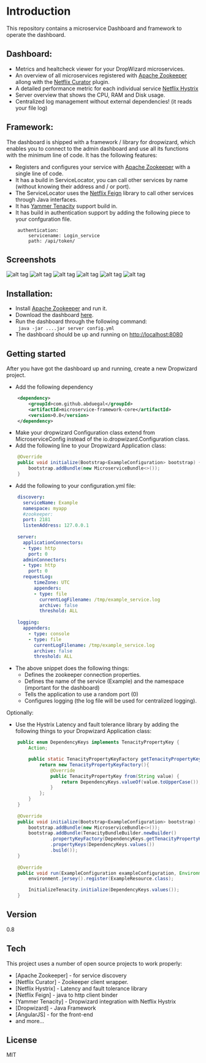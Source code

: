 Introduction
=========

This repository contains a microservice Dashboard and framework to operate the dashboard. 

Dashboard:
----

  - Metrics and healtcheck viewer for your DropWizard microservices.
  - An overview of all microservices registered with [Apache Zookeeper](http://zookeeper.apache.org/) allong with the [Netflix Curator](https://github.com/Netflix/curator) plugin.
  - A detailed performance metric for each individual service [Netflix Hystrix](https://github.com/Netflix/Hystrix)
  - Server overview that shows the CPU, RAM and Disk usage.
  - Centralized log management without external dependencies! (it reads your file log)

Framework:
----
The dashboard is shipped with a framework / library for dropwizard, which enables you to connect to the admin dashboard and use all its functions with the minimum line of code. It has the following features:

  - Registers and configures your service with [Apache Zookeeper](http://zookeeper.apache.org/) with a single line of code. 
  - It has a build in ServiceLocator, you can call other services by name (without knowing their address and / or port).
  - The ServiceLocator uses the [Netflix Feign](https://github.com/Netflix/feign) library to call other services through Java interfaces.
  - It has [Yammer Tenacity](https://github.com/yammer/tenacity) support build in.
  - It has build in authentication support by adding the following piece to your confguration file.    
 
```        
    authentication:
        servicename: Login_service
        path: /api/token/  
```  
Screenshots
----
![alt tag](https://raw.githubusercontent.com/abduegal/Microservice_admin_dashboard/master/screenshots/large1.png)
![alt tag](https://raw.githubusercontent.com/abduegal/Microservice_admin_dashboard/master/screenshots/large2.png)
![alt tag](https://raw.githubusercontent.com/abduegal/Microservice_admin_dashboard/master/screenshots/large3.png)
![alt tag](https://raw.githubusercontent.com/abduegal/Microservice_admin_dashboard/master/screenshots/large4.png)
![alt tag](https://raw.githubusercontent.com/abduegal/Microservice_admin_dashboard/master/screenshots/large5.png)
![alt tag](https://raw.githubusercontent.com/abduegal/Microservice_admin_dashboard/master/screenshots/large6.png)


Installation:
----
- Install  [Apache Zookeeper](http://zookeeper.apache.org/) and run it.
- Download the dashboard [here](#todo).
- Run the dashboard through the following command:  
``` java -jar ....jar server config.yml``` 
- The dashboard should be up and running on [http://localhost:8080](http://localhost:8080)

Getting started
----

After you have got the dashboard up and running, create a new Dropwizard project.

- Add the following dependency
```xml
    <dependency>
        <groupId>com.github.abduegal</groupId>
        <artifactId>microservice-framework-core</artifactId>
        <version>0.8</version>
    </dependency>
```
- Make your dropwizard Configuration class extend from MicroserviceConfig instead of the io.dropwizard.Configuration class.
- Add the following line to your Dropwizard Application class: 

```java    
    @Override
    public void initialize(Bootstrap<ExampleConfiguration> bootstrap) {
        bootstrap.addBundle(new MicroserviceBundle<>());
    }
```    
      
- Add the following to your configuration.yml file:

```yml       
    discovery:
      serviceName: Example
      namespace: myapp
      #zookeeper:
      port: 2181
      listenAddress: 127.0.0.1
       
    server:
      applicationConnectors:
      - type: http
        port: 0                          
      adminConnectors:
      - type: http
        port: 0
      requestLog:
          timeZone: UTC
          appenders:
          - type: file
            currentLogFilename: /tmp/example_service.log
            archive: false
            threshold: ALL
      
    logging:
      appenders:
        - type: console
        - type: file
          currentLogFilename: /tmp/example_service.log
          archive: false
          threshold: ALL
```          
- The above snippet does the following things:
  - Defines the zookeeper connection properties.
  - Defines the name of the service (Example) and the namespace (important for the dashboard)
  - Tells the application to use a random port (0)
  - Configures logging (the log file will be used for centralized logging).

Optionally:
- Use the Hystrix Latency and fault tolerance library by adding the following things to your Dropwizard Application class:

```java      
    public enum DependencyKeys implements TenacityPropertyKey {
        Action;

        public static TenacityPropertyKeyFactory getTenacityPropertyKeyFactory() {
            return new TenacityPropertyKeyFactory(){
                @Override
                public TenacityPropertyKey from(String value) {
                    return DependencyKeys.valueOf(value.toUpperCase());
                }
            };
        }
    }
     
    @Override
    public void initialize(Bootstrap<ExampleConfiguration> bootstrap) {
        bootstrap.addBundle(new MicroserviceBundle<>());
        bootstrap.addBundle(TenacityBundleBuilder.newBuilder()
                .propertyKeyFactory(DependencyKeys.getTenacityPropertyKeyFactory())
                .propertyKeys(DependencyKeys.values())
                .build());
    }
     
    @Override
    public void run(ExampleConfiguration exampleConfiguration, Environment environment) throws Exception {
        environment.jersey().register(ExampleResource.class);

        InitializeTenacity.initialize(DependencyKeys.values());
    }
```

Version
----

0.8

Tech
-----------

This project uses a number of open source projects to work properly:

* [Apache Zookeeper] - for service discovery
* [Netflix Curator] - Zookeeper client wrapper.
* [Netflix Hystrix] - Latency and fault tolerance library
* [Netflix Feign] - java to http client binder
* [Yammer Tenacity] - Dropwizard integration with Netflix Hystrix
* [Dropwizard] - Java Framework
* [AngularJS] - for the front-end
* and more...         


License
----

MIT
